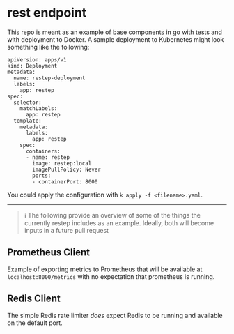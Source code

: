 # rest endpoint
This repo is meant as an example of base components in go with tests and with deployment to Docker. A sample deployment to Kubernetes might look something like the following:
```
apiVersion: apps/v1
kind: Deployment
metadata:
  name: restep-deployment
  labels:
    app: restep
spec:
  selector:
    matchLabels:
      app: restep
  template:
    metadata:
      labels:
        app: restep
    spec:
      containers:
      - name: restep
        image: restep:local
        imagePullPolicy: Never
        ports:
        - containerPort: 8000
```

You could apply the configuration with `k apply -f <filename>.yaml`.

----

> ℹ️ The following provide an overview of some of the things the currently restep includes as an example. Ideally, both will become inputs in a future pull request

## Prometheus Client
Example of exporting metrics to Prometheus that will be available at `localhost:8000/metrics` with no expectation that prometheus is running.

## Redis Client
The simple Redis rate limiter *does* expect Redis to be running and available on the default port.
